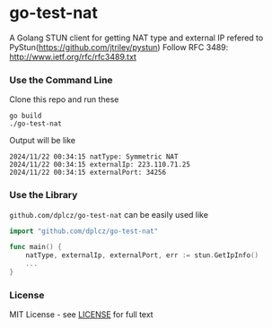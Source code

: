 # go-test-nat

A Golang STUN client for getting NAT type and external IP refered to PyStun(https://github.com/jtriley/pystun)
Follow RFC 3489: http://www.ietf.org/rfc/rfc3489.txt

### Use the Command Line
Clone this repo and run these
```
go build
./go-test-nat
```
Output will be like
```
2024/11/22 00:34:15 natType: Symmetric NAT
2024/11/22 00:34:15 externalIp: 223.110.71.25
2024/11/22 00:34:15 externalPort: 34256
```
### Use the Library
`github.com/dplcz/go-test-nat` can be easily used like
```go
import "github.com/dplcz/go-test-nat"

func main() {
    natType, externalIp, externalPort, err := stun.GetIpInfo()
	...
}
```
### License
MIT License - see [LICENSE](LICENSE) for full text

